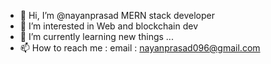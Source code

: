 - 👋 Hi, I’m @nayanprasad MERN stack developer
- 👀 I’m interested in Web and blockchain dev
- 🌱 I’m currently learning new things ...
- 📫 How to reach me : email : nayanprasad096@gmail.com

<!---
nayanprasad/nayanprasad is a ✨ special ✨ repository because its `README.md` (this file) appears on your GitHub profile.
You can click the Preview link to take a look at your changes.
--->
